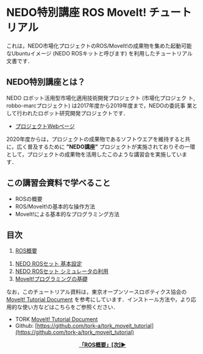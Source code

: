 # NEDO特別講座 ROS MoveIt! チュートリアル

これは，NEDO市場化プロジェクトのROS/MoveIt!の成果物を集めた起動可能
なUbuntuイメージ (NEDO ROSキットと呼びます) を利用したチュートリアル
文書です．


## NEDO特別講座とは？

NEDO ロボット活用型市場化適用技術開発プロジェクト (市場化プロジェク
ト, robbo-marcプロジェクト) は2017年度から2019年度まで，NEDOの委託事
業として行われたロボット研究開発プロジェクトです． 

- [プロジェクトWebページ](https://robo-marc.github.io/)

2020年度からは，プロジェクトの成果物であるソフトウエアを維持すると共
に，広く普及するために **”NEDO講座”** プロジェクトが実施されておりその一環
として，プロジェクトの成果物を活用したこのような講習会を実施していま
す．

## この講習会資料で学べること

- ROSの概要
- ROS/MoveIt!の基本的な操作方法
- MoveIt!による基本的なプログラミング方法

## 目次

1. [ROS概要](ros_overview)
<!-- 1. [ROSの基本](ros_basic) -->
1. [NEDO ROSセット 基本設定](rosset_setting)
1. [NEDO ROSセット シミュレータの利用](rosset_simulator)
1. [MoveIt!プログラミングの基礎](program_basic)

なお，このチュートリアル資料は，東京オープンソースロボティクス協会の [MoveIt! Tutorial Document]() を参考にしています．インストール方法や，より応用的な使い方などはこちらをご参照ください．

- TORK [MoveIt! Tutorial Document](https://github.com/robo-marc/moveit_tutorial/raw/main/tork_tutorial/tork_moveit_tutorial-melodic-0.0.10.pdf)
- Github: [https://github.com/tork-a/tork_moveit_tutorial](https://github.com/tork-a/tork_moveit_tutorial)


<div style="text-align: center;">
    <a href="ros_overview"><strong>「ROS概要」[次]▶</strong></a>
</div>
